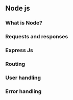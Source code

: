 ## Node js


### What is Node?

### Requests and responses

### Express Js

### Routing

### User handling

### Error handling

